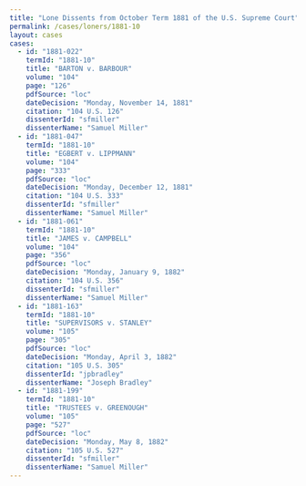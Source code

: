 ```yaml
---
title: "Lone Dissents from October Term 1881 of the U.S. Supreme Court"
permalink: /cases/loners/1881-10
layout: cases
cases:
  - id: "1881-022"
    termId: "1881-10"
    title: "BARTON v. BARBOUR"
    volume: "104"
    page: "126"
    pdfSource: "loc"
    dateDecision: "Monday, November 14, 1881"
    citation: "104 U.S. 126"
    dissenterId: "sfmiller"
    dissenterName: "Samuel Miller"
  - id: "1881-047"
    termId: "1881-10"
    title: "EGBERT v. LIPPMANN"
    volume: "104"
    page: "333"
    pdfSource: "loc"
    dateDecision: "Monday, December 12, 1881"
    citation: "104 U.S. 333"
    dissenterId: "sfmiller"
    dissenterName: "Samuel Miller"
  - id: "1881-061"
    termId: "1881-10"
    title: "JAMES v. CAMPBELL"
    volume: "104"
    page: "356"
    pdfSource: "loc"
    dateDecision: "Monday, January 9, 1882"
    citation: "104 U.S. 356"
    dissenterId: "sfmiller"
    dissenterName: "Samuel Miller"
  - id: "1881-163"
    termId: "1881-10"
    title: "SUPERVISORS v. STANLEY"
    volume: "105"
    page: "305"
    pdfSource: "loc"
    dateDecision: "Monday, April 3, 1882"
    citation: "105 U.S. 305"
    dissenterId: "jpbradley"
    dissenterName: "Joseph Bradley"
  - id: "1881-199"
    termId: "1881-10"
    title: "TRUSTEES v. GREENOUGH"
    volume: "105"
    page: "527"
    pdfSource: "loc"
    dateDecision: "Monday, May 8, 1882"
    citation: "105 U.S. 527"
    dissenterId: "sfmiller"
    dissenterName: "Samuel Miller"
---
```

